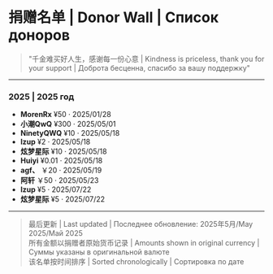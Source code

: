 # 捐赠名单 | Donor Wall | Список доноров

> "千金难买好人生，感谢每一份心意 | Kindness is priceless, thank you for your support | Доброта бесценна, спасибо за вашу поддержку"

---

### 2025 | 2025 год
- **MorenRx** ¥50 · 2025/01/28
- **小潮QwQ** ¥300 · 2025/05/01
- **NinetyQWQ** ¥10 · 2025/05/18
- **lzup** ¥2 · 2025/05/18
- **炫梦星际** ¥10 · 2025/05/18
- **Huiyi** ¥0.01 · 2025/05/18
- **agf、** ￥20 · 2025/05/19
- **阿轩** ￥50 · 2025/05/23
- **lzup** ¥5 · 2025/07/22
- **炫梦星际** ¥5 · 2025/07/22

---

> 最后更新 | Last updated | Последнее обновление: 2025年5月/May 2025/Май 2025  
> 所有金额以捐赠者原始货币记录 | Amounts shown in original currency | Суммы указаны в оригинальной валюте  
> 该名单按时间排序 | Sorted chronologically | Сортировка по дате
